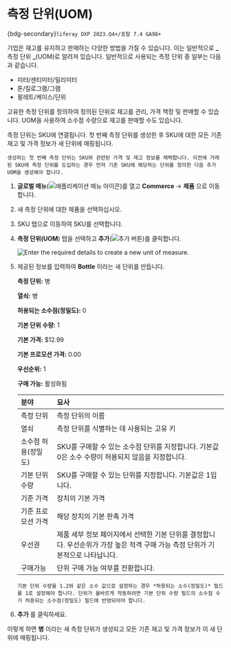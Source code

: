 # 측정 단위(UOM)

{bdg-secondary}`liferay DXP 2023.Q4+/포탈 7.4 GA98+`

기업은 재고를 유지하고 판매하는 다양한 방법을 가질 수 있습니다. 이는 일반적으로 **_** 측정 단위 **_**(UOM)로 알려져 있습니다. 일반적으로 사용되는 측정 단위 중 일부는 다음과 같습니다.

* 미터/센티미터/밀리미터
* 톤/킬로그램/그램
* 팔레트/케이스/단위

고유한 측정 단위를 정의하여 정의된 단위로 재고를 관리, 가격 책정 및 판매할 수 있습니다. UOM을 사용하여 소수점 수량으로 재고를 판매할 수도 있습니다.

측정 단위는 SKU에 연결됩니다. 첫 번째 측정 단위를 생성한 후 SKU에 대한 모든 기존 재고 및 가격 정보가 새 단위에 매핑됩니다.

```{important}
생성하는 첫 번째 측정 단위는 SKU와 관련된 가격 및 재고 정보를 채택합니다. 이전에 거래된 SKU에 측정 단위를 도입하는 경우 먼저 기존 SKU에 해당하는 단위를 정의한 다음 추가 UOM을 생성해야 합니다.
```

1. **글로벌 메뉴**(![애플리케이션 메뉴 아이콘](../../../images/icon-applications-menu.png))를 열고 **Commerce** &rarr; **제품** 으로 이동합니다.

1. 새 측정 단위에 대한 제품을 선택하십시오.

1. SKU 탭으로 이동하여 SKU를 선택합니다.

1. **측정 단위(UOM**) 탭을 선택하고 **추가**(![추가 버튼](../../../images/icon-add.png))를 클릭합니다.

   ![Enter the required details to create a new unit of measure.](./units-of-measure/images/01.png)

1. 제공된 정보를 입력하여 **Bottle** 이라는 새 단위를 만듭니다.

   **측정 단위:** 병

   **열쇠:** 병

   **허용되는 소수점(정밀도):** 0

   **기본 단위 수량:** 1

   **기본 가격:** $12.99

   **기본 프로모션 가격:** 0.00

   **우선순위:** 1

   **구매 가능:** 활성화됨

   | 분야                             | 묘사                                                                        |
   | :----------------------------- | :------------------------------------------------------------------------ |
   | 측정 단위                          | 측정 단위의 이름                                                                 |
   | 열쇠                             | 측정 단위를 식별하는 데 사용되는 고유 키                                                   |
   | 소수점 허용(정밀도) | SKU를 구매할 수 있는 소수점 단위를 지정합니다. 기본값 0은 소수 수량이 허용되지 않음을 지정합니다.                |
   | 기본 단위 수량                       | SKU를 구매할 수 있는 단위를 지정합니다. 기본값은 1입니다.                                       |
   | 기준 가격                          | 장치의 기본 가격                                                                 |
   | 기준 프로모션 가격                     | 해당 장치의 기본 판촉 가격                                                           |
   | 우선권                            | 제품 세부 정보 페이지에서 선택한 기본 단위를 결정합니다. 우선순위가 가장 높은 적격 구매 가능 측정 단위가 기본적으로 나타납니다. |
   | 구매가능                           | 단위 구매 가능 여부를 전환합니다.                                                       |

   ```{note}
   기본 단위 수량을 1.2와 같은 소수 값으로 설정하는 경우 *허용되는 소수(정밀도)* 필드를 1로 설정해야 합니다. 단위가 올바르게 작동하려면 기본 단위 수량 필드의 소수점 수가 허용되는 소수점(정밀도) 필드에 반영되어야 합니다. 
   ```

1. **추가** 를 클릭하세요.

이렇게 하면 **병** 이라는 새 측정 단위가 생성되고 모든 기존 재고 및 가격 정보가 이 새 단위에 매핑됩니다.

